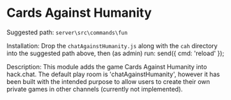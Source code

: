 # Cards Against Humanity

Suggested path: `server\src\commands\fun`

Installation: Drop the `chatAgainstHumanity.js` along with the `cah` directory into the suggested path above, then (as admin) run: send({ cmd: 'reload' });

Description: This module adds the game Cards Against Humanity into hack.chat. The default play room is 'chatAgainstHumanity', however it has been built with the intended purpose to allow users to create their own private games in other channels (currently not implemented).


